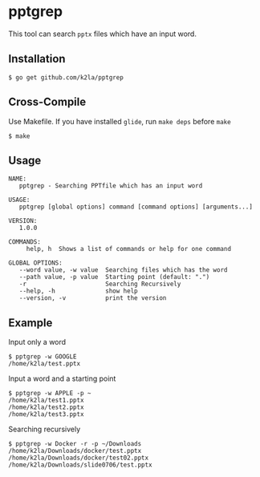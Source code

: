 # pptgrep

This tool can search `pptx` files which have an input word.

## Installation
```
$ go get github.com/k2la/pptgrep
```

## Cross-Compile
Use Makefile. If you have installed `glide`, run `make deps` before `make`
```
$ make
```

## Usage

```
NAME:
   pptgrep - Searching PPTfile which has an input word

USAGE:
   pptgrep [global options] command [command options] [arguments...]

VERSION:
   1.0.0

COMMANDS:
     help, h  Shows a list of commands or help for one command

GLOBAL OPTIONS:
   --word value, -w value  Searching files which has the word
   --path value, -p value  Starting point (default: ".")
   -r                      Searching Recursively
   --help, -h              show help
   --version, -v           print the version
```

## Example

Input only a word

```
$ pptgrep -w GOOGLE
/home/k2la/test.pptx
```

Input a word and a starting point

```
$ pptgrep -w APPLE -p ~
/home/k2la/test1.pptx
/home/k2la/test2.pptx
/home/k2la/test3.pptx
```

Searching recursively

```
$ pptgrep -w Docker -r -p ~/Downloads
/home/k2la/Downloads/docker/test.pptx
/home/k2la/Downloads/docker/test02.pptx
/home/k2la/Downloads/slide0706/test.pptx
```
